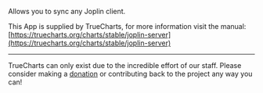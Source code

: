 Allows you to sync any Joplin client.

This App is supplied by TrueCharts, for more information visit the manual: [https://truecharts.org/charts/stable/joplin-server](https://truecharts.org/charts/stable/joplin-server)

---

TrueCharts can only exist due to the incredible effort of our staff.
Please consider making a [donation](https://truecharts.org/about/sponsor) or contributing back to the project any way you can!
